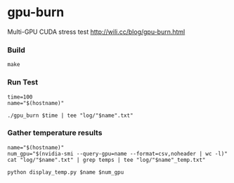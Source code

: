 # gpu-burn
Multi-GPU CUDA stress test
http://wili.cc/blog/gpu-burn.html


### Build

```
make
```


### Run Test

```
time=100
name="$(hostname)"

./gpu_burn $time | tee "log/"$name".txt" 
```


### Gather temperature results

```
name="$(hostname)"
num_gpu="$(nvidia-smi --query-gpu=name --format=csv,noheader | wc -l)"
cat "log/"$name".txt" | grep temps | tee "log/"$name"_temp.txt" 

python display_temp.py $name $num_gpu
```